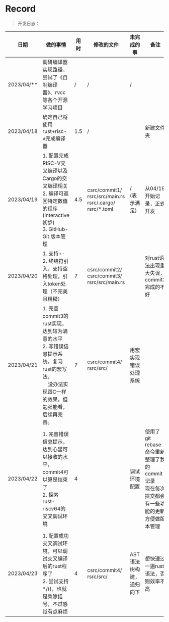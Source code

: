 # Record

> 开发日志：

| 日期       | 做的事情                                                                                                                                                 | 用时 | 修改的文件                                                             | 未完成的事              | 备注                                                                                                   |
| ---------- | -------------------------------------------------------------------------------------------------------------------------------------------------------- | ---- | ---------------------------------------------------------------------- | ----------------------- | ------------------------------------------------------------------------------------------------------ |
| 2023/04/** | 调研编译器实现路径，尝试了《自制编译器》、rvcc等各个开源学习项目                                                                                         | /    | /                                                                      | /                       |                                                                                                        |
| 2023/04/18 | 确定自己将使用rust+risc-v完成编译器                                                                                                                      | 1.5  | /                                                                      |                         | 新建文件夹                                                                                             |
| 2023/04/19 | 1. 配置完成RISC-V交叉编译以及Cargo的交叉编译相关<br />2. 编译可返回特定数值的程序(interactive 初步)<br />3. GitHub-Git 版本管理                        | 4.5  | csrc/commit1/<br />rsrc/src/main.rs<br />rsrc/.cargo/<br />rsrc/*.toml | /<br />(表示满足)       | 从04/19开始记录，正式开发                                                                              |
| 2023/04/20 | 1. 支持+-<br />2. 终结符引入，支持空格处理，引入token处理（不完美且粗糙）                                                                                | 7    | csrc/commit2/<br />csrc/commit3/<br />rsrc/src/main.rs                 |                         | 对rust语法出现重大失误，commit3完成的不好                                                              |
| 2023/04/21 | 1. 完善commit3的rust实现，达到较为满意的水平<br />2. 写错误信息提示系统，复习rust的宏写法，<br />    没办法实现跟C一样的效果，但勉强能看，后续再完善。 | 7    | csrc/commit4/<br />rsrc/src/                                           | 用宏实现错误处理系统    |                                                                                                        |
| 2023/04/22 | 1. 完善错误信息提示，达到心里可以接收的水平，commit4可以算是结束了<br />2. 探索rust-riscv64的交叉调试环境                                                | 4    |                                                                        | 调试环境配置            | 使用了git rebase命令重新整理了我的commit记录<br />现在每次提交都会有一些功能的更新<br />方便做版本管理 |
| 2023/04/23 | 1. 配置成功交叉调试环境，可以调试交叉编译后的rust程序了<br />2. 尝试支持*/()，也就是乘除括号，不过感觉有点麻烦                                           | 4    | csrc/commit4/<br />rsrc/src/                                           | AST语法树构建，递归向下 | 想快速过一遍rust语法，否则效率不高                                                                     |
